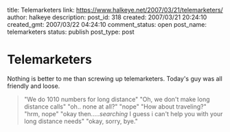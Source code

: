 title: Telemarketers
link: https://www.halkeye.net/2007/03/21/telemarketers/
author: halkeye
description: 
post_id: 318
created: 2007/03/21 20:24:10
created_gmt: 2007/03/22 04:24:10
comment_status: open
post_name: telemarketers
status: publish
post_type: post

# Telemarketers

Nothing is better to me than screwing up telemarketers. Today's guy was all friendly and loose. 

> "We do 1010 numbers for long distance" "Oh, we don't make long distance calls" "oh.. none at all?" "nope" "How about traveling?" "hrm, nope" "okay then.....*searching* I guess i can't help you with your long distance needs" "okay, sorry, bye."